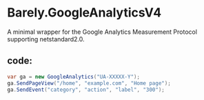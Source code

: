 # Barely.GoogleAnalyticsV4
A minimal wrapper for the Google Analytics Measurement Protocol supporting netstandard2.0.

## code:
```c#
var ga = new GoogleAnalytics("UA-XXXXX-Y");
ga.SendPageView("/home", "example.com", "Home page");
ga.SendEvent("category", "action", "label", "300");
```
